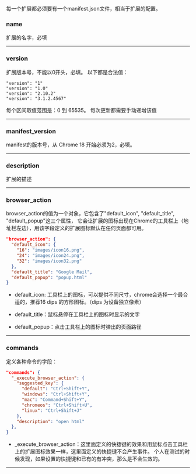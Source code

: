 每一个扩展都必须要有一个manifest.json文件，相当于扩展的配置。


### name
扩展的名字，必填

---
### version
扩展版本号，不能以0开头，必填。
以下都是合法值：
```
"version": "1"
"version": "1.0"
"version": "2.10.2"
"version": "3.1.2.4567"
```

每个区间取值范围是：0 到 65535。
每次更新都需要手动递增该值

---

### manifest_version
manifest的版本号，从 Chrome 18 开始必须为2，必填。

---

### description
扩展的描述

---

### browser_action
browser_action的值为一个对象，它包含了"default_icon", "default_title", "default_popup"这三个属性，
它会让扩展的图标出现在Chrome的工具栏上（地址栏左边），用该字段定义的扩展图标默认在任何页面都可用。

```JSON
"browser_action": {
  "default_icon": {
    "16": "images/icon16.png",
    "24": "images/icon24.png",
    "32": "images/icon32.png"   
  },
  "default_title": "Google Mail",
  "default_popup": "popup.html"
}
```

- default_icon: 工具栏上的图标，可以提供不同尺寸，chrome会选择一个最合适的，推荐16 dips 的方形图标。（dips 为设备独立像素）

- default_title：鼠标悬停在工具栏上的图标时显示的文字
- default_popup：点击工具栏上的图标时弹出的页面路径

---

### commands
定义各种命令的字段：

```json
"commands": {
  "_execute_browser_action": {
    "suggested_key": {
      "default": "Ctrl+Shift+Y",
      "windows": "Ctrl+Shift+Y",
      "mac": "Command+Shift+Y",
      "chromeos": "Ctrl+Shift+U",
      "linux": "Ctrl+Shift+J"
    },
    "description": "open html"
  },
}
```

- _execute_browser_action：这里面定义的快捷键的效果和用鼠标点击工具栏上的扩展图标效果一样，这里面定义的快捷键不会产生事件。
个人在测试的时候发现，如果设置的快捷键和已有的有冲突，那么是不会生效的。

---






